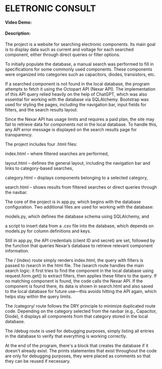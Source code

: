 # ELETRONIC CONSULT
#### Video Demo:  <URL HERE>
#### Description:
The project is a website for searching electronic components. Its main goal is to display data such as current and voltage for each searched component, either through direct queries or filter options.

To initially populate the database, a manual search was performed to fill in specifications for some commonly used components. These components were organized into categories such as capacitors, diodes, transistors, etc.

If a searched component is not found in the local database, the program attempts to fetch it using the Octopart API (Nexar API). The implementation of this API query relied heavily on the help of ChatGPT, which was also essential for working with the database via SQLAlchemy. Bootstrap was used for styling the pages, including the navigation bar, input fields for filters, and the search results layout.

Since the Nexar API has usage limits and requires a paid plan, the site may fail to retrieve data for components not in the local database. To handle this, any API error message is displayed on the search results page for transparency.

The project includes four .html files:

index.html – where filtered searches are performed,

layout.html – defines the general layout, including the navigation bar and links to category-based searches,

category.html – displays components belonging to a selected category,

search.html – shows results from filtered searches or direct queries through the navbar.

The core of the project is in app.py, which begins with the database configuration. Two additional files are used for working with the database:

models.py, which defines the database schema using SQLAlchemy, and

a script to insert data from a .csv file into the database, which depends on models.py for column definitions and keys.

Still in app.py, the API credentials (client ID and secret) are set, followed by the function that queries Nexar’s database to retrieve relevant component information.

The / (index) route simply renders index.html, the query with filters is passed to /search in the html file. The /search route handles the main search logic: it first tries to find the component in the local database using request.form.get() to extract filters, then applies these filters to the query. If no matching component is found, the code calls the Nexar API. If the component is found there, its data is shown in search.html and also saved to the local database for future use—this avoids hitting the API again, which helps stay within the query limits.

The /category/<cat> route follows the DRY principle to minimize duplicated route code. Depending on the category selected from the navbar (e.g., Capacitor, Diode), it displays all components from that category stored in the local database.

The /debug route is used for debugging purposes, simply listing all entries in the database to verify that everything is working correctly.

At the end of the program, there's a block that creates the database if it doesn't already exist.
The prints statementes that exist throughout the code are only for debugging purposes, they were placed as comments so that they can be reused if necessary.


